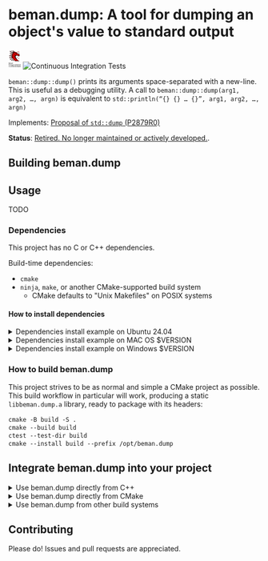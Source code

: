 <!--
SPDX-License-Identifier: Apache-2.0 WITH LLVM-exception
-->

# beman.dump: A tool for dumping an object's value to standard output

<img src="https://github.com/bemanproject/beman/blob/main/images/logos/beman_logo-beman_library_retired.png" style="width:5%; height:auto;">  ![Continuous Integration Tests](https://github.com/bemanproject/dump/actions/workflows/ci_tests.yml/badge.svg)

`beman::dump::dump()` prints its arguments space-separated with a new-line. This
is useful as a debugging utility.
A call to `beman::dump::dump(arg1, arg2, …, argn)` is equivalent to `std::println(“{} {} … {}”, arg1, arg2, …, argn)`

Implements: [Proposal of `std::dump` (P2879R0)](https://wg21.link/P2879R0)

**Status**: [Retired. No longer maintained or actively developed.](https://github.com/bemanproject/beman/blob/main/docs/BEMAN_LIBRARY_MATURITY_MODEL.md#retired-no-longer-maintained-or-actively-developed).

## Building beman.dump

## Usage

TODO

### Dependencies
<!-- TODO Darius: rewrite section!-->

This project has no C or C++ dependencies.

Build-time dependencies:

- `cmake`
- `ninja`, `make`, or another CMake-supported build system
  - CMake defaults to "Unix Makefiles" on POSIX systems

#### How to install dependencies

<!-- TODO Darius: rewrite section!-->

<details>
<summary>Dependencies install example on Ubuntu 24.04  </summary>

<!-- TODO Darius: rewrite section!-->

```shell
# Install tools:
apt-get install -y cmake make ninja-build

# Toolchains:
apt-get install                           \
  g++-14 gcc-14 gcc-13 g++-14             \
  clang-18 clang++-18 clang-17 clang++-17
```

</details>

<details>
<summary>Dependencies install example on MAC OS $VERSION </summary>

<!-- TODO Darius: rewrite section!-->
```shell
# TODO
```

</details>

<details>
<summary>Dependencies install example on Windows $VERSION  </summary>
<!-- TODO Darius: rewrite section!-->

```shell
# TODO
```

</details>

### How to build beman.dump

This project strives to be as normal and simple a CMake project as possible. This build workflow in particular will work, producing a static `libbeman.dump.a` library, ready to package with its headers:

```shell
cmake -B build -S .
cmake --build build
ctest --test-dir build
cmake --install build --prefix /opt/beman.dump
```
## Integrate beman.dump into your project

<details>
<summary> Use beman.dump directly from C++ </summary>
<!-- TODO Darius: rewrite section!-->

If you want to use `beman.dump` from your project, you can include `beman/dump/*.hpp`  files from your C++ source files

```cpp
#include <beman/dump/dump.hpp>
```

and directly link with `libbeman.dump.a`

```shell
# Assume /opt/beman.dump staging directory.
$ c++ -o basic examples/basic.cpp \
    -I /opt/beman.dump/include/ \
    -L/opt/beman.dump/lib/ -lbeman.dump
```

</details>

<details>
<summary> Use beman.dump directly from CMake </summary>

<!-- TODO Darius: rewrite section! Add examples. -->

For CMake based projects, you will need to use the `beman.dump` CMake module to define the `beman::dump` CMake target:

```cmake
find_package(beman.dump REQUIRED)
```

You will also need to add `beman::dump` to the link libraries of any libraries or executables that include `beman/dump/*.hpp` in their source or header file.

```cmake
target_link_libraries(yourlib PUBLIC beman::dump)
```

</details>

<details>
<summary> Use beman.dump from other build systems </summary>

<!-- TODO Darius: rewrite section! Add examples. -->

Build systems that support `pkg-config` by providing a `beman.dump.pc` file. Build systems that support interoperation via `pkg-config` should be able to detect `beman.dump` for you automatically.

</details>

## Contributing

Please do! Issues and pull requests are appreciated.
